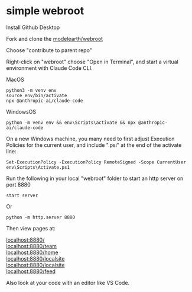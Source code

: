 # simple webroot

Install Github Desktop

Fork and clone the [modelearth/webroot](https://github.com/modelearth/webroot/)

Choose "contribute to parent repo"

Right-click on "webroot" choose "Open in Terminal", and start a virtual environment with Claude Code CLI.

MacOS

	python3 -m venv env
	source env/bin/activate
	npx @anthropic-ai/claude-code

WindowsOS

	python -m venv env && env\Scripts\activate && npx @anthropic-ai/claude-code

On a new Windows machine, you many need to first adjust Execution Policies for the current user, and include ".psi" at the end of the activate line:

	Set-ExecutionPolicy -ExecutionPolicy RemoteSigned -Scope CurrentUser
	env\Scripts\Activate.ps1

Run the following in your local "webroot" folder to start an http server on port 8880

	start server

Or

	python -m http.server 8880

Then view pages at:

[localhost:8880/](http://localhost:8880/)  
[localhost:8880/team](http://localhost:8880/team/)  
[localhost:8880/home](http://localhost:8880/home/)  
[localhost:8880/localsite](http://localhost:8880/comparison/)  
[localhost:8880/localsite](http://localhost:8880/localsite/)  
[localhost:8880/feed](http://localhost:8880/feed/)  


Also look at your code with an editor like VS Code.